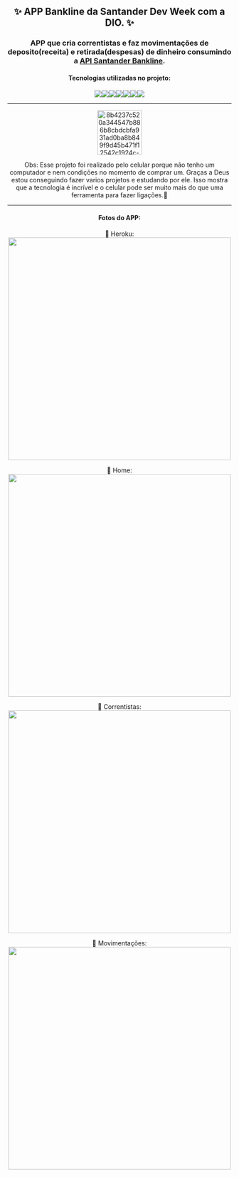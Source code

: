 <div align="center">

## ✨ APP Bankline da Santander Dev Week com a DIO. ✨

### APP que cria correntistas e faz movimentações de deposito(receita) e retirada(despesas) de dinheiro consumindo a <a href="">API Santander Bankline</a>.

#### Tecnologias utilizadas no projeto:

<img src="https://img.shields.io/badge/bootstrap-%23563D7C.svg?style=for-the-badge&logo=bootstrap&logoColor=white"/><img src="https://img.shields.io/badge/angular-%23DD0031.svg?style=for-the-badge&logo=angular&logoColor=white"/><img src="https://img.shields.io/badge/postgres-%23316192.svg?style=for-the-badge&logo=postgresql&logoColor=white"/><img src="https://img.shields.io/badge/Java-ED8B00?style=for-the-badge&logo=java&logoColor=white"/><img src="https://img.shields.io/badge/Spring_Boot-F2F4F9?style=for-the-badge&logo=spring-boot"/><img src="https://img.shields.io/badge/VIM-%2311AB00.svg?&style=for-the-badge&logo=vim&logoColor=white"/><img src="https://img.shields.io/badge/heroku-%23430098.svg?style=for-the-badge&logo=heroku&logoColor=white"/>

---

<a href="https://ibb.co/wcz9Fwt">
  <img height= "100" src="https://i.ibb.co/qJrt3W6/8b4237c520a344547b886b8cbdcbfa931ad0ba8b849f9d45b471f12542c1924c-0.png" alt="8b4237c520a344547b886b8cbdcbfa931ad0ba8b849f9d45b471f12542c1924c-0" border="0"></a>

Obs: Esse projeto foi realizado pelo celular porque não tenho um computador e nem condições no momento de comprar um. Graças a Deus estou conseguindo fazer varios projetos e estudando por ele. Isso mostra que a tecnologia é incrível e o celular pode ser muito mais do que uma ferramenta para fazer ligações.🥰

---

#### Fotos do APP:
🔸 Heroku:
<img height= "500" src="" />

🔸 Home:
<img height= "500" src="" />

🔸 Correntistas:
<img height= "500" src="" />

🔸 Movimentações:
<img height= "500" src="" />

</div>
